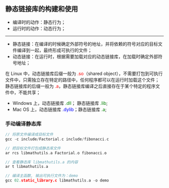 ## 静态链接库的构建和使用

- 编译时的动作：静态行为；
- 运行时的动作：动态行为；

---

- 静态链接：在编译的时候确定外部符号的地址，并将依赖的符号对应的目标文件编译到一起，最终形成可执行的文件；
- 动态链接：在运行时，根据需要加载对应的动态链接库，在加载时确定外部符号地址；

在 Linux 中，动态链接库后缀一般为 <font color="red">.so</font>（shared object），不需要打包到可执行文件中，只需独立存在特定的路径中，任何程序都可以在运行时加载这个文件；   
静态链接库的后缀一般为 <font color="red">.a</font>，静态链接库编译之后直接存在于某个特定的程序文件中，不能共享；   

- Windows 上，动态链接库 <font color="green">.dll</font>； 静态链接库 <font color="green">.lib</font>;
- Mac OS 上，动态链接库 <font color="blue">.dylib</font>；静态链接库 <font color="green">.a</font>;

### 手动编译静态库

```c
// 将原文件编译成目标文件
gcc -c include/Factorial.c include/fibonacci.c

// 把目标文件打包成静态库文件
ar rcs libmathutils.a Factorial.o fibonacci.o

// 查看静态库 libmathutils.a 的内容
ar t libmathutils.a

// 编译主函数, 输出可执行文件为：demo
gcc 02.static_library.c libmathutils.a -o demo
```